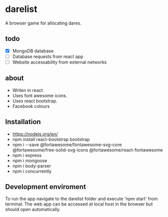 # darelist
A browser game for allocating dares.
## todo
- [x] MongoDB database
- [ ] Database requests from react app
- [ ] Website accessability from external networks

## about
- Writen in react
- Uses font awesome icons.
- Uses react bootstrap.
- Facebook colours

## Installation
- https://nodejs.org/en/
- npm install react-bootstrap bootstrap
- npm i --save @fortawesome/fontawesome-svg-core  @fortawesome/free-solid-svg-icons @fortawesome/react-fontawesome
- npm i express
- npm i mongoose
- npm i body-parser
- npm i concurrently

## Development enviroment
To run the app navigate to the darelist folder and execute 'npm start' from terminal. The web app can be accessed at local host in the browser but should open automatically.
